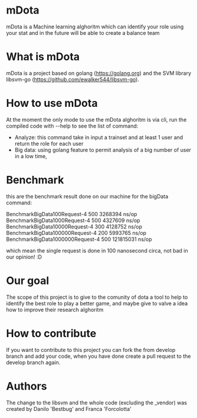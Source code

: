 # mDota
mDota is a Machine learning alghoritm which can identify your role using your stat and in the future will be able to create a balance team


# What is mDota
mDota is a project based on golang (https://golang.org) and the SVM library libsvm-go (https://github.com/ewalker544/libsvm-go).

# How to use mDota
At the moment the only mode to use the mDota alghoritm is via cli, run the compiled code with --help to see the list of command:
* Analyze: this command take in input a trainset and at least 1 user and return the role for each user
* Big data: using golang feature to permit analysis of a big number of user in a low time, 

# Benchmark
this are the benchmark result done on our machine for the bigData command:

BenchmarkBigData100Request-4    	     500	   3268394 ns/op
BenchmarkBigData1000Request-4   	     500	   4327609 ns/op
BenchmarkBigData10000Request-4  	     300	   4128752 ns/op
BenchmarkBigData100000Request-4 	     200	   5993765 ns/op
BenchmarkBigData1000000Request-4	     500	 121815031 ns/op

which mean the single request is done in 100 nanosecond circa, not bad in our opinion! :D


# Our goal
The scope of this project is to give to the comunity of dota a tool to help to identify the best role to play a better game, and maybe give to valve a idea how to improve their research alghoritm

# How to contribute
If you want to contribute to this project you can fork the from develop branch and add your code, when you have done create a pull request to the develop branch again.

# Authors
The change to the libsvm and the whole code (excluding the _vendor) was created by Danilo 'Bestbug' and Franca 'Forcolotta'
